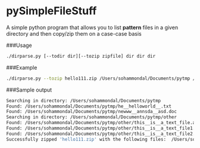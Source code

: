 pySimpleFileStuff
=================

A simple python program that allows you to list __pattern__ files in a given directory and then copy/zip them on a case-case basis

###Usage

```bash
./dirparse.py [--todir dir][--tozip zipfile] dir dir dir
```

###Example

```bash
./dirparse.py --tozip hello111.zip /Users/sohammondal/Documents/pytmp /Users/sohammondal/Documents/pytmp/other
```

###Sample output

```bash
Searching in directory: /Users/sohammondal/Documents/pytmp
Found: /Users/sohammondal/Documents/pytmp/he__helloworld__.txt
Found: /Users/sohammondal/Documents/pytmp/newww__annsda__asd.doc
Searching in directory: /Users/sohammondal/Documents/pytmp/other
Found: /Users/sohammondal/Documents/pytmp/other/this__is__a_text_file.asa
Found: /Users/sohammondal/Documents/pytmp/other/this__is__a_text_file1.asa
Found: /Users/sohammondal/Documents/pytmp/other/this__is__a_text_file2.asa
Successfully zipped 'hello111.zip' with the following files:  /Users/sohammondal/Documents/pytmp/he__helloworld__.txt /Users/sohammondal/Documents/pytmp/newww__annsda__asd.doc /Users/sohammondal/Documents/pytmp/other/this__is__a_text_file.asa /Users/sohammondal/Documents/pytmp/other/this__is__a_text_file1.asa /Users/sohammondal/Documents/pytmp/other/this__is__a_text_file2.asa
```
